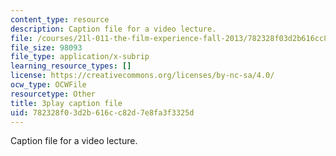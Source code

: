 ```yaml
---
content_type: resource
description: Caption file for a video lecture.
file: /courses/21l-011-the-film-experience-fall-2013/782328f03d2b616cc82d7e8fa3f3325d_oocw6x_kCQs.srt
file_size: 98093
file_type: application/x-subrip
learning_resource_types: []
license: https://creativecommons.org/licenses/by-nc-sa/4.0/
ocw_type: OCWFile
resourcetype: Other
title: 3play caption file
uid: 782328f0-3d2b-616c-c82d-7e8fa3f3325d
---
```

Caption file for a video lecture.